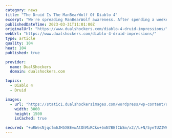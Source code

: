 ```yaml
---
category: news
title: "The Druid Is The ManBearWolf Of Diablo 4"
excerpt: "We're spreading ManBearWolf awareness. After spending a weekend exploring Diablo 4’s freshly unlocked Druid class, I was left with the resounding impression that despite passing the level 20 mark, I ..."
publishedDateTime: 2023-03-31T11:01:00Z
originalUrl: "https://www.dualshockers.com/diablo-4-druid-impressions/"
webUrl: "https://www.dualshockers.com/diablo-4-druid-impressions/"
type: article
quality: 104
heat: 104
published: true

provider:
  name: DualShockers
  domain: dualshockers.com

topics:
  - Diablo 4
  - Druid

images:
  - url: "https://static1.dualshockersimages.com/wordpress/wp-content/uploads/2023/03/druid-feature-2.jpg"
    width: 3000
    height: 1500
    isCached: true

secured: "+uRWesNjqcfm6JH5XBEvwAtOhMiRCku+5mN7BEfCbSm/x2//L+N/5yeTUZIWKLSIYcn/swx2A/PW/S0y1cc0VyL7oX4OWofD5dfSyq7PWJyx2xTTxF47/a2ZdyPQnUYiGcaRmBqZDmWGP9wl8h9iDz4OPlcQ/MH19TABjIPOQXcKODDvgyij/AalshfjxCInFExBb/Wxj5MXd/GFpR3YKHHrOJzR5grRu6vU6ucXg3OYr9d9kP2tghtJcLa6ucSK/rc3P8aFN3UaKrOOh0Qm8+edvlzG1s3HhGQrjYvmOJCV86OVwnd4RnMsN8ZmZkxC33jB0TRTDJENt34V9tDmkJ8IeAUPIvTFXPay0afAwGg=;zeCIzv+JMMC3LTREyVj1Qw=="
---
```


